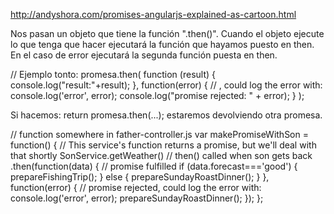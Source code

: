 http://andyshora.com/promises-angularjs-explained-as-cartoon.html

Nos pasan un objeto que tiene la función ".then()".
Cuando el objeto ejecute lo que tenga que hacer ejecutará la función que hayamos puesto en then.
En el caso de error ejecutará la segunda función puesta en then.

// Ejemplo tonto:
promesa.then(
  function (result) {
    console.log("result:"+result);
  },
  function(error) {
    // , could log the error with: console.log('error', error);
    console.log("promise rejected: " + error);
  }
);


Si hacemos:
return promesa.then(...);
estaremos devolviendo otra promesa.



// function somewhere in father-controller.js
var makePromiseWithSon = function() {
    // This service's function returns a promise, but we'll deal with that shortly
    SonService.getWeather()
        // then() called when son gets back
        .then(function(data) {
            // promise fulfilled
            if (data.forecast==='good') {
                prepareFishingTrip();
            } else {
                prepareSundayRoastDinner();
            }
        }, function(error) {
            // promise rejected, could log the error with: console.log('error', error);
            prepareSundayRoastDinner();
        });
};
